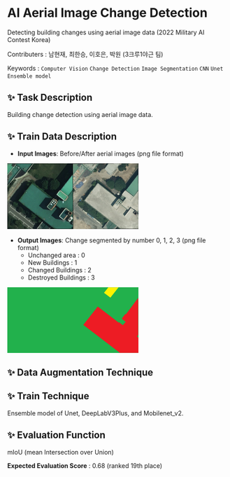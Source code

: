 # AI Aerial Image Change Detection
Detecting building changes using aerial image data (2022 Military AI Contest Korea)

Contributers : 남현재, 최한승, 이호은, 박원 (3크루1야근 팀)

Keywords : `Computer Vision` `Change Detection`  `Image Segmentation` `CNN` `Unet` `Ensemble model` 


## :sparkles: Task Description
Building change detection using aerial image data.


## :sparkles: Train Data Description
- **Input Images**: Before/After aerial images (png file format)
  
<img src="./2015_DMG_1LB_000006.png" alt="Sample Input" width="300" />

- **Output Images**: Change segmented by number 0, 1, 2, 3 (png file format)
  - Unchanged area      : 0
  - New Buildings       : 1
  - Changed Buildings   : 2
  - Destroyed Buildings : 3
    

<img src="https://raw.githubusercontent.com/1Park/ai-aerial-img-change-detection/main/2015_DMG_1LB_000006%20-%20Copy.png" alt="Sample Output" width="300" />

## :sparkles: Data Augmentation Technique

## :sparkles: Train Technique
Ensemble model of Unet, DeepLabV3Plus, and Mobilenet_v2.

## :sparkles: Evaluation Function
mIoU (mean Intersection over Union)

**Expected Evaluation Score** : 0.68 (ranked 19th place)
